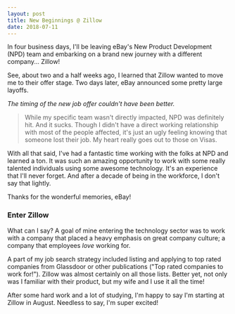 ```yaml
---
layout: post
title: New Beginnings @ Zillow
date: 2018-07-11
---
```

In four business days, I'll be leaving eBay's New Product Development (NPD) team and
embarking on a brand new journey with a different company... Zillow!

See, about two and a half weeks ago, I learned that Zillow wanted to move me to
their offer stage. Two days later, eBay announced some pretty large layoffs.

*The timing of the new job offer couldn't have been better.*

> While my specific team wasn't directly impacted, NPD was definitely hit. And it sucks.
Though I didn't have a direct working relationship with most of the people affected, it's
just an ugly feeling knowing that someone lost their job. My heart really goes out to those on
Visas.

With all that said, I've had a fantastic time working with the folks at NPD and
learned a ton. It was such an amazing opportunity to work with some really talented
individuals using some awesome technology. It's an experience that I'll never forget.
And after a decade of being in the workforce, I don't say that lightly.

Thanks for the wonderful memories, eBay!

### Enter Zillow
What can I say? A goal of mine entering the technology sector was to work with a company
that placed a heavy emphasis on great company culture; a company that employees *love*
working for.

A part of my job search strategy included listing and applying to top rated companies from Glassdoor
or other publications ("Top rated companies to work for!"). Zillow was almost certainly
on all those lists. Better yet, not only was I familiar with their product, but my wife
and I use it all the time!

After some hard work and a lot of studying, I'm happy to say I'm starting at Zillow
in August. Needless to say, I'm super excited!
